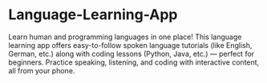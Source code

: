 # Language-Learning-App
Learn human and programming languages in one place! This language learning app offers easy-to-follow spoken language tutorials (like English, German, etc.) along with coding lessons (Python, Java, etc.) — perfect for beginners. Practice speaking, listening, and coding with interactive content, all from your phone.
